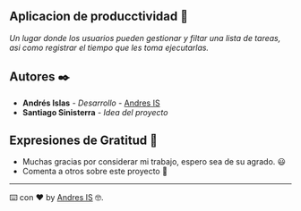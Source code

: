 ## Aplicacion de producctividad 📝

_Un lugar donde los usuarios pueden gestionar y filtar una lista de tareas, asi como registrar el tiempo que les toma ejecutarlas._

## Autores ✒️

* **Andrés Islas** - *Desarrollo* - [Andres IS](https://github.com/Art-And)
* **Santiago Sinisterra** - *Idea del proyecto*

## Expresiones de Gratitud 🎁

* Muchas gracias por considerar mi trabajo, 
espero sea de su agrado. 😃
* Comenta a otros sobre este proyecto 📢


---
⌨️ con ❤️ by [Andres IS](https://github.com/Art-And) 🤓.